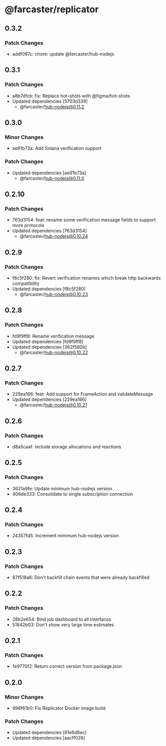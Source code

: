 # @farcaster/replicator

## 0.3.2

### Patch Changes

- addf097c: chore: update @farcaster/hub-nodejs

## 0.3.1

### Patch Changes

- a8b7dfcb: fix: Replace hot-shots with @figma/hot-shots
- Updated dependencies [5703d339]
  - @farcaster/hub-nodejs@0.11.2

## 0.3.0

### Minor Changes

- ae91b73a: Add Solana verification support

### Patch Changes

- Updated dependencies [ae91b73a]
  - @farcaster/hub-nodejs@0.11.0

## 0.2.10

### Patch Changes

- 763d3154: feat: rename some verification message fields to support more protocols
- Updated dependencies [763d3154]
  - @farcaster/hub-nodejs@0.10.24

## 0.2.9

### Patch Changes

- f8c5f280: fix: Revert verification renames which break http backwards compatibility
- Updated dependencies [f8c5f280]
  - @farcaster/hub-nodejs@0.10.23

## 0.2.8

### Patch Changes

- fd9f9ff8: Rename verification message
- Updated dependencies [fd9f9ff8]
- Updated dependencies [362f580b]
  - @farcaster/hub-nodejs@0.10.22

## 0.2.7

### Patch Changes

- 229ea166: feat: Add support for FrameAction and validateMessage
- Updated dependencies [229ea166]
  - @farcaster/hub-nodejs@0.10.21

## 0.2.6

### Patch Changes

- d8a5caaf: Include storage allocations and reactions

## 0.2.5

### Patch Changes

- 3621a9fe: Update minimum hub-nodejs version
- 406de333: Consolidate to single subscription connection

## 0.2.4

### Patch Changes

- 24357fd5: Increment minimum hub-nodejs version

## 0.2.3

### Patch Changes

- 87f518a6: Don't backfill chain events that were already backfilled

## 0.2.2

### Patch Changes

- 28b2e654: Bind job dashboard to all interfaces
- 51842b03: Don't show very large time estimates

## 0.2.1

### Patch Changes

- 1e9770f2: Return correct version from package.json

## 0.2.0

### Minor Changes

- 998f61b0: Fix Replicator Docker image build

### Patch Changes

- Updated dependencies [81e6d8ec]
- Updated dependencies [aacff028]

